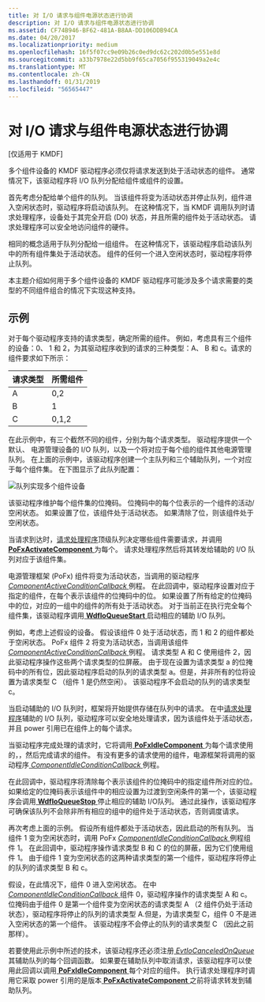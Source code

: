 ```yaml
---
title: 对 I/O 请求与组件电源状态进行协调
description: 对 I/O 请求与组件电源状态进行协调
ms.assetid: CF74B946-BF62-481A-B8AA-DD106DDB94CA
ms.date: 04/20/2017
ms.localizationpriority: medium
ms.openlocfilehash: 16f5f07cc9e09b26c0ed9dc62c202d0b5e551e8d
ms.sourcegitcommit: a33b7978e22d5bb9f65ca7056f955319049a2e4c
ms.translationtype: MT
ms.contentlocale: zh-CN
ms.lasthandoff: 01/31/2019
ms.locfileid: "56565447"
---
```

# <a name="coordinating-io-requests-with-component-power-state"></a>对 I/O 请求与组件电源状态进行协调


\[仅适用于 KMDF\]

多个组件设备的 KMDF 驱动程序必须仅将请求发送到处于活动状态的组件。 通常情况下，该驱动程序将 I/O 队列分配给组件或组件的设置。

首先考虑分配给单个组件的队列。 当该组件将变为活动状态并停止队列，组件进入空闲状态时，驱动程序将启动该队列。 在这种情况下，当 KMDF 调用队列时请求处理程序，设备处于其完全开启 (D0) 状态，并且所需的组件处于活动状态。 请求处理程序可以安全地访问组件的硬件。

相同的概念适用于队列分配给一组组件。 在这种情况下，该驱动程序启动该队列中的所有组件集处于活动状态。 组件的任何一个进入空闲状态时，驱动程序将停止队列。

本主题介绍如何用于多个组件设备的 KMDF 驱动程序可能涉及多个请求需要的类型的不同组件组合的情况下实现这种支持。

## <a name="example"></a>示例


对于每个驱动程序支持的请求类型，确定所需的组件。 例如，考虑具有三个组件的设备：0、 1 和 2，为其驱动程序收到的请求的三种类型：A、 B 和 c。请求的组件要求如下所示：

| 请求类型 | 所需组件 |
|--------------|-------------------|
| A            | 0,2               |
| B            | 1                 |
| C            | 0,1,2             |

 

在此示例中，有三个截然不同的组件，分别为每个请求类型。
驱动程序提供一个默认、 电源管理设备的 I/O 队列，以及一个将对应于每个组的组件其他电源管理队列。 在上面的示例中，该驱动程序创建一个主队列和三个辅助队列，一个对应于每个组件集。 在下图显示了此队列配置：

![队列实现多个组件设备](images/multicompqueues.png)

该驱动程序维护每个组件集的位掩码。 位掩码中的每个位表示的一个组件的活动/空闲状态。 如果设置了位，该组件处于活动状态。 如果清除了位，则该组件处于空闲状态。

当请求到达时，[请求处理程序](request-handlers.md)顶级队列决定哪些组件需要请求，并调用[ **PoFxActivateComponent** ](https://msdn.microsoft.com/library/windows/hardware/hh406650)为每个。 请求处理程序然后将其转发给辅助的 I/O 队列对应于该组件集。

电源管理框架 (PoFx) 组件将变为活动状态，当调用的驱动程序[ *ComponentActiveConditionCallback* ](https://msdn.microsoft.com/library/windows/hardware/hh406416)例程。 在此回调中，驱动程序设置对应于指定的组件，在每个表示该组件的位掩码中的位。 如果设置了所有给定的位掩码中的位，对应的一组中的组件的所有处于活动状态。 对于当前正在执行完全每个组件集，该驱动程序调用[ **WdfIoQueueStart** ](https://msdn.microsoft.com/library/windows/hardware/ff548478)启动相应的辅助 I/O 队列。

例如，考虑上述假设的设备。 假设该组件 0 处于活动状态，而 1 和 2 的组件都处于空闲状态。 PoFx 组件 2 将变为活动状态，当调用该组件[ *ComponentActiveConditionCallback* ](https://msdn.microsoft.com/library/windows/hardware/hh406416)例程。 请求类型 A 和 C 使用组件 2，因此驱动程序操作这些两个请求类型的位屏蔽。 由于现在设置为请求类型 a 的位掩码中的所有位，因此驱动程序启动的队列的请求类型 a。但是，并非所有的位将设置为请求类型 C （组件 1 是仍然空闲）。 该驱动程序不会启动的队列的请求类型 c。

当启动辅助的 I/O 队列时，框架将开始提供存储在队列中的请求。 在中[请求处理程序](request-handlers.md)辅助的 I/O 队列，驱动程序可以安全地处理请求，因为该组件处于活动状态，并且 power 引用已在组件上的每个请求。

当驱动程序完成处理的请求时，它将调用[ **PoFxIdleComponent** ](https://msdn.microsoft.com/library/windows/hardware/hh406717)为每个请求使用的，，然后完成请求的组件。 有没有更多的请求使用的组件，电源框架将调用的驱动程序[ *ComponentIdleConditionCallback* ](https://msdn.microsoft.com/library/windows/hardware/hh406420)例程。

在此回调中，驱动程序将清除每个表示该组件的位掩码中的指定组件所对应的位。 如果给定的位掩码表示该组件中的相应设置为过渡到空闲条件的第一个，该驱动程序会调用[ **WdfIoQueueStop** ](https://msdn.microsoft.com/library/windows/hardware/ff548482)停止相应的辅助 I/O队列。 通过此操作，该驱动程序可确保该队列不会除非所有相应的组中的组件处于活动状态，否则调度请求。

再次考虑上面的示例。 假设所有组件都处于活动状态，因此启动的所有队列。 当组件 1 变为空闲状态时，调用 PoFx [ *ComponentIdleConditionCallback* ](https://msdn.microsoft.com/library/windows/hardware/hh406420)例程组件 1。 在此回调中，驱动程序操作请求类型 B 和 C 的位的屏蔽，因为它们使用组件 1。 由于组件 1 变为空闲状态的这两种请求类型的第一个组件，驱动程序将停止的队列的请求类型 B 和 c。

假设，在此情况下，组件 0 进入空闲状态。 在中[ *ComponentIdleConditionCallback* ](https://msdn.microsoft.com/library/windows/hardware/hh406420)组件 0，驱动程序操作的请求类型 A 和 c。 位掩码由于组件 0 是第一个组件变为空闲状态的请求类型 A （2 组件仍处于活动状态），驱动程序将停止的队列的请求类型 A.但是，为请求类型 C，组件 0 不是进入空闲状态的第一个组件。 该驱动程序不会停止的队列的请求类型 C （因此之前那样）。

若要使用此示例中所述的技术，该驱动程序还必须注册[ *EvtIoCanceledOnQueue* ](https://msdn.microsoft.com/library/windows/hardware/ff541756)其辅助队列的每个回调函数。 如果要在辅助队列中取消请求，该驱动程序可以使用此回调以调用[ **PoFxIdleComponent** ](https://msdn.microsoft.com/library/windows/hardware/hh406717)每个对应的组件。 执行请求处理程序时调用它采取 power 引用的是版本[ **PoFxActivateComponent** ](https://msdn.microsoft.com/library/windows/hardware/hh406650)之前将请求转发到辅助队列。

 

 





